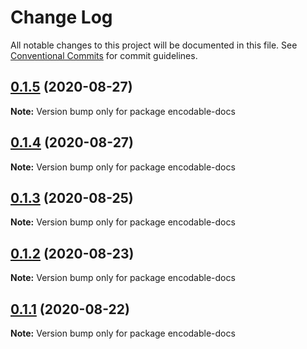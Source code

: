 # Change Log

All notable changes to this project will be documented in this file.
See [Conventional Commits](https://conventionalcommits.org) for commit guidelines.

## [0.1.5](https://github.com/apache-superset/encodable/compare/encodable-docs@0.1.4...encodable-docs@0.1.5) (2020-08-27)

**Note:** Version bump only for package encodable-docs





## [0.1.4](https://github.com/apache-superset/encodable/compare/encodable-docs@0.1.3...encodable-docs@0.1.4) (2020-08-27)

**Note:** Version bump only for package encodable-docs





## [0.1.3](https://github.com/kristw/encodable/compare/encodable-docs@0.1.2...encodable-docs@0.1.3) (2020-08-25)

**Note:** Version bump only for package encodable-docs





## [0.1.2](https://github.com/kristw/encodable/compare/encodable-docs@0.1.1...encodable-docs@0.1.2) (2020-08-23)

**Note:** Version bump only for package encodable-docs





## [0.1.1](https://github.com/kristw/encodable/compare/encodable-docs@0.1.0...encodable-docs@0.1.1) (2020-08-22)

**Note:** Version bump only for package encodable-docs
